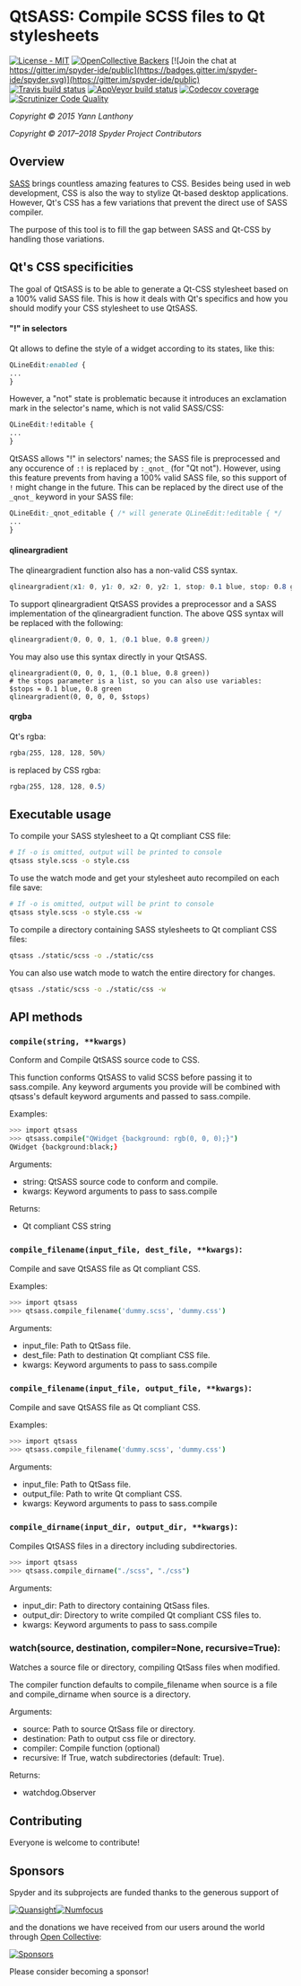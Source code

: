 # QtSASS: Compile SCSS files to Qt stylesheets

[![License - MIT](https://img.shields.io/github/license/spyder-ide/qtsass.svg)](./LICENSE.txt)
[![OpenCollective Backers](https://opencollective.com/spyder/backers/badge.svg?color=blue)](#backers)
[![Join the chat at https://gitter.im/spyder-ide/public](https://badges.gitter.im/spyder-ide/spyder.svg)](https://gitter.im/spyder-ide/public)<br>
[![Travis build status](https://img.shields.io/travis/spyder-ide/qtsass/master.svg)](https://travis-ci.org/spyder-ide/qtsass)
[![AppVeyor build status](https://img.shields.io/appveyor/ci/spyder-ide/qtsass/master.svg)](https://ci.appveyor.com/project/spyder-ide/qtsass)
[![Codecov coverage](https://img.shields.io/codecov/c/github/spyder-ide/qtsass/master.svg)](https://codecov.io/gh/spyder-ide/qtsass)
[![Scrutinizer Code Quality](https://scrutinizer-ci.com/g/spyder-ide/qtsass/badges/quality-score.png?b=master)](https://scrutinizer-ci.com/g/spyder-ide/qtsass/?branch=master)

*Copyright © 2015 Yann Lanthony*

*Copyright © 2017–2018 Spyder Project Contributors*


## Overview

[SASS](http://sass-lang.com/) brings countless amazing features to CSS.
Besides being used in web development, CSS is also the way to stylize Qt-based desktop applications.
However, Qt's CSS has a few variations that prevent the direct use of SASS compiler.

The purpose of this tool is to fill the gap between SASS and Qt-CSS by handling those variations.


## Qt's CSS specificities

The goal of QtSASS is to be able to generate a Qt-CSS stylesheet based on a 100% valid SASS file.
This is how it deals with Qt's specifics and how you should modify your CSS stylesheet to use QtSASS.

#### "!" in selectors
Qt allows to define the style of a widget according to its states, like this:

```css
QLineEdit:enabled {
...
}
```

However, a "not" state is problematic because it introduces an exclamation mark in the selector's name, which is not valid SASS/CSS:

```css
QLineEdit:!editable {
...
}
```

QtSASS allows "!" in selectors' names; the SASS file is preprocessed and any occurence of `:!` is replaced by `:_qnot_` (for "Qt not").
However, using this feature prevents from having a 100% valid SASS file, so this support of `!` might change in the future.
This can be replaced by the direct use of the `_qnot_` keyword in your SASS file:

```css
QLineEdit:_qnot_editable { /* will generate QLineEdit:!editable { */
...
}
```

#### qlineargradient
The qlineargradient function also has a non-valid CSS syntax.

```css
qlineargradient(x1: 0, y1: 0, x2: 0, y2: 1, stop: 0.1 blue, stop: 0.8 green)
```

To support qlineargradient QtSASS provides a preprocessor and a SASS implementation of the qlineargradient function. The above QSS syntax will be replaced with the following:

```css
qlineargradient(0, 0, 0, 1, (0.1 blue, 0.8 green))
```

You may also use this syntax directly in your QtSASS.

```
qlineargradient(0, 0, 0, 1, (0.1 blue, 0.8 green))
# the stops parameter is a list, so you can also use variables:
$stops = 0.1 blue, 0.8 green
qlineargradient(0, 0, 0, 0, $stops)
```

#### qrgba
Qt's rgba:

```css
rgba(255, 128, 128, 50%)
```

is replaced by CSS rgba:

```css
rgba(255, 128, 128, 0.5)
```


## Executable usage

To compile your SASS stylesheet to a Qt compliant CSS file:

```bash
# If -o is omitted, output will be printed to console
qtsass style.scss -o style.css
```

To use the watch mode and get your stylesheet auto recompiled on each file save:

```bash
# If -o is omitted, output will be print to console
qtsass style.scss -o style.css -w
```

To compile a directory containing SASS stylesheets to Qt compliant CSS files:

```bash
qtsass ./static/scss -o ./static/css
```

You can also use watch mode to watch the entire directory for changes.

```bash
qtsass ./static/scss -o ./static/css -w
```

## API methods

### `compile(string, **kwargs)`

Conform and Compile QtSASS source code to CSS.

This function conforms QtSASS to valid SCSS before passing it to
sass.compile. Any keyword arguments you provide will be combined with
qtsass's default keyword arguments and passed to sass.compile.

Examples:

```bash
>>> import qtsass
>>> qtsass.compile("QWidget {background: rgb(0, 0, 0);}")
QWidget {background:black;}
```

Arguments:
- string: QtSASS source code to conform and compile.
- kwargs: Keyword arguments to pass to sass.compile

Returns:
- Qt compliant CSS string

### `compile_filename(input_file, dest_file, **kwargs)`:

Compile and save QtSASS file as Qt compliant CSS.

Examples:

```bash
>>> import qtsass
>>> qtsass.compile_filename('dummy.scss', 'dummy.css') 
```

Arguments:
- input_file: Path to QtSass file.
- dest_file: Path to destination Qt compliant CSS file.
- kwargs: Keyword arguments to pass to sass.compile

### `compile_filename(input_file, output_file, **kwargs)`:

Compile and save QtSASS file as Qt compliant CSS.

Examples:

```bash
>>> import qtsass
>>> qtsass.compile_filename('dummy.scss', 'dummy.css') 
```

Arguments:
- input_file: Path to QtSass file.
- output_file: Path to write Qt compliant CSS.
- kwargs: Keyword arguments to pass to sass.compile

### `compile_dirname(input_dir, output_dir, **kwargs)`:

Compiles QtSASS files in a directory including subdirectories.

```bash
>>> import qtsass
>>> qtsass.compile_dirname("./scss", "./css")
```

Arguments:
- input_dir: Path to directory containing QtSass files.
- output_dir: Directory to write compiled Qt compliant CSS files to.
- kwargs: Keyword arguments to pass to sass.compile

### watch(source, destination, compiler=None, recursive=True):
Watches a source file or directory, compiling QtSass files when modified.

The compiler function defaults to compile_filename when source is a file
and compile_dirname when source is a directory.

Arguments:
- source: Path to source QtSass file or directory.
- destination: Path to output css file or directory.
- compiler: Compile function (optional)
- recursive: If True, watch subdirectories (default: True).

Returns: 
- watchdog.Observer


## Contributing

Everyone is welcome to contribute!


## Sponsors

Spyder and its subprojects are funded thanks to the generous support of

[![Quansight](https://static.wixstatic.com/media/095d2c_2508c560e87d436ea00357abc404cf1d~mv2.png/v1/crop/x_0,y_9,w_915,h_329/fill/w_380,h_128,al_c,usm_0.66_1.00_0.01/095d2c_2508c560e87d436ea00357abc404cf1d~mv2.png)](https://www.quansight.com/)[![Numfocus](https://i2.wp.com/numfocus.org/wp-content/uploads/2017/07/NumFocus_LRG.png?fit=320%2C148&ssl=1)](https://numfocus.org/)


and the donations we have received from our users around the world through [Open Collective](https://opencollective.com/spyder/):

[![Sponsors](https://opencollective.com/spyder/sponsors.svg)](https://opencollective.com/spyder#support)

Please consider becoming a sponsor!
